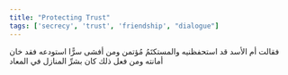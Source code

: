 ```yaml
---
title: "Protecting Trust"
tags: ['secrecy', 'trust', 'friendship', "dialogue"]
---
```


 فقالت أم الأسد قد استحفظنيه والمستكتَمُ مُؤتمن ومن أفشى سرًّا استودعه فقد خان أمانته ومن فعل ذلك كان بشرِّ المنازل في المعاد
